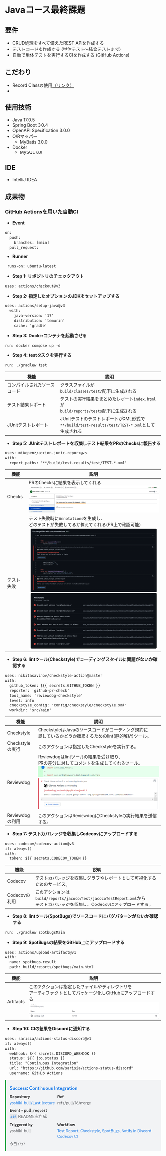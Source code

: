 # Javaコース最終課題

## 要件
- CRUD処理をすべて備えたREST APIを作成する
- テストコードを作成する (単体テスト～結合テストまで)
- 自動で単体テストを実行するCIを作成する (GitHub Actions)

## こだわり
- Record Classの使用[（リンク）](https://github.com/yoshiki-bull/Last-lecture-Java/pull/10#issue-1725112384)
- 

## 使用技術
- Java 17.0.5
- Spring Boot 3.0.4
- OpenAPI Specification 3.0.0
- O/Rマッパー
  - MyBatis 3.0.0
- Docker
  - MySQL 8.0

## IDE
- IntelliJ IDEA

## 成果物
### GitHub Actionsを用いた自動CI

- **Event**

```
on:
  push:
    branches: [main]
  pull_request:
```

- **Runner**

```
 runs-on: ubuntu-latest
```

- **Step 1: リポジトリのチェックアウト**

```
uses: actions/checkout@v3
```

- **Step 2: 指定したオプションのJDKをセットアップする**

```
uses: actions/setup-java@v3
  with:
    java-version: '17'
    distribution: 'temurin'
    cache: 'gradle'
```

- **Step 3: Dockerコンテナを起動させる**

```
run: docker compose up -d
```

- **Step 4: testタスクを実行する**

```
run: ./gradlew test
```
| 機能              | 説明                                                                         |
|-----------------|----------------------------------------------------------------------------|
| コンパイルされたソースコード  | クラスファイルが<br>`build/classes/test/`配下に生成される                                  |
| テスト結果レポート       | テストの実行結果をまとめたレポート`index.html`が<br>`build/reports/tests`配下に生成される            |
| JUnitテストレポート    | JUnitテストのテストレポートがXML形式で<br>`**/build/test-results/test/TEST-*.xml`として生成される |

- **Step 5: JUnitテストレポートを収集しテスト結果をPRのChecksに報告する**

```
uses: mikepenz/action-junit-report@v3
with:
  report_paths: '**/build/test-results/test/TEST-*.xml'
```

| 機能      | 説明                                                                                     |
|---------|----------------------------------------------------------------------------------------|
| Checks  | PRのChecksに結果を表示してくれる ![checks](images/checks.png)                                      |
| テスト失敗   | テスト失敗時に`Annotations`を生成し、<br>どのテストが失敗してるか教えてくれる(PR上で確認可能) ![failed](images/failed.png) |

- **Step 6: lintツール(Checkstyle)でコーディングスタイルに問題がないか確認する**

```
uses: nikitasavinov/checkstyle-action@master
with:
  github_token: ${{ secrets.GITHUB_TOKEN }}
  reporter: 'github-pr-check'
  tool_name: 'reviewdog-checkstyle'
  level: info
  checkstyle_config: 'config/checkstyle/checkstyle.xml'
  workdir: 'src/main'
```

| 機能            | 説明                                                                                         |
|---------------|--------------------------------------------------------------------------------------------|
| Checkstyle    | CheckstyleはJavaのソースコードがコーディング規約に<br>即しているかどうか確認するためのlint(静的解析)ツール。                         |
| Checkstyleの実行 | このアクションは指定したCheckstyleを実行する。                                                               |
| Reviewdog     | Reviewdogはlintツールの結果を受け取り、<br>PRの差分に対してコメントを生成してくれるツール。 ![Reviewdog](images/reviewdog.png) |
| Reviewdogの利用  | このアクションはReviewdogにCheckstyleの実行結果を送信する。                                                    |

- **Step 7: テストカバレッジを収集しCodecovにアップロードする**

```
uses: codecov/codecov-action@v3
if: always()
with:
  token: ${{ secrets.CODECOV_TOKEN }}
```

| 機能         | 説明                                                                                           |
|------------|----------------------------------------------------------------------------------------------|
| Codecov    | テストカバレッジを収集しグラフやレポートとして可視化するためのサービス。                                                         |
| Codecovの利用 | このアクションは`build/reports/jacoco/test/jacocoTestReport.xml`から<br>テストカバレッジを収集し、Codecovにアップロードする。 |

- **Step 8: lintツール(SpotBugs)でソースコードにバグパターンがないか確認する**

```
run: ./gradlew spotbugsMain
```

- **Step 9: SpotBugsの結果をGitHub上にアップロードする**

```
uses: actions/upload-artifact@v1
with:
  name: spotbugs-result
  path: build/reports/spotbugs/main.html
```

| 機能        | 説明                                                                                              |
|-----------|-------------------------------------------------------------------------------------------------|
| Artifacts | このアクションは指定したファイルやディレクトリを<br>アーティファクトとしてパッケージ化しGitHubにアップロードする ![Artifact](images/artifacts.png) |

- **Step 10: CIの結果をDiscordに通知する**

```
uses: sarisia/actions-status-discord@v1
if: always()
with:
  webhook: ${{ secrets.DISCORD_WEBHOOK }}
  status: ${{ job.status }}
  title: "Continuous Integration"
  url: "https://github.com/sarisia/actions-status-discord"
  username: GitHub Actions
```

![Notification](images/notification.png)

